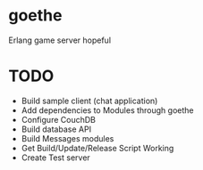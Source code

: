 goethe
======

Erlang game server hopeful


TODO
====

- Build sample client (chat application)
- Add dependencies to Modules through goethe
- Configure CouchDB
- Build database API
- Build Messages modules
- Get Build/Update/Release Script Working
- Create Test server

